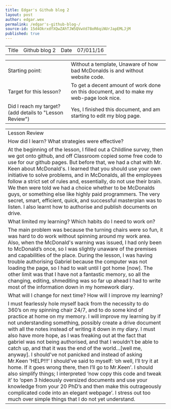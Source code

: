 ```yaml
---
title: Edgar's Github blog 2 
layout: post
author: edgar.wex
permalink: /edgar's-github-blog-/
source-id: 15d4OkrxdfXQwZAhTJW5QVwVd78oR6qiNUrJapEMLJjM
published: true
---
```

<table>
  <tr>
    <td>Title</td>
    <td>Github blog 2</td>
    <td>Date</td>
    <td>07/011/16</td>
  </tr>
</table>


<table>
  <tr>
    <td>Starting point:</td>
    <td>Without a template, Unaware of how bad McDonalds is and without website code.</td>
  </tr>
  <tr>
    <td>Target for this lesson?</td>
    <td>To get a decent amount of work done on this document, and to make my web-page look nice.</td>
  </tr>
  <tr>
    <td>Did I reach my target? 
(add details to "Lesson Review")</td>
    <td>Yes, I finished this document, and am starting to edit my blog page.</td>
  </tr>
</table>


<table>
  <tr>
    <td>Lesson Review</td>
  </tr>
  <tr>
    <td>How did I learn? What strategies were effective? </td>
  </tr>
  <tr>
    <td>At the beginning of the lesson, I filled out a Childline survey, then we got onto github, and off Classroom copied some free code to use for our github pages. But before that, we had a chat with Mr. Keen about McDonald's. I learned that you should use your own initiative to solve problems, and in McDonalds, all the employees follow a strict set of rules and, essentially, do not use their brain. We then were told we had a choice whether to be McDonalds guys, or something else like highly paid programmers. The very secret, smart, efficient, quick, and successful masterplan was to listen. I also learnt how to authorise and publish documents on drive.</td>
  </tr>
  <tr>
    <td>What limited my learning? Which habits do I need to work on? </td>
  </tr>
  <tr>
    <td>The main problem was because the turning chairs were so fun, it was hard to do work without spinning around my work area. Also, when the McDonald's warning was issued, I had only been to McDonald’s once, so I was slightly unaware of the premises and capabilities of the place. During the lesson, I was having trouble authorising Gabriel because the computer was not loading the page, so I had to wait until I got home [now]. The other limit was that I have not a fantastic memory, so all the changing, editing, shmediting was so far up ahead I had to write most of the information down in my homework diary.</td>
  </tr>
  <tr>
    <td>What will I change for next time? How will I improve my learning?</td>
  </tr>
  <tr>
    <td>I must fearlessly hole myself back from the necessity to do 360’s on my spinning chair 24/7, and to do some kind of practice at home on my memory. I will improve my learning by if not understanding something, possibly create a drive document with all the notes instead of writing it down in my diary. I must also have more hope, as I was freaking out at the fact that gabriel was not being authorised, and that I wouldn't be able to catch up, and that it was the end of the world…[well me, anyway]. I should've not panicked and instead of asking Mr.Keen 'HELP!!!’ I should’ve said to myself: ‘oh well, I’ll try it at home. If it goes wrong there, then I’ll go to Mr.Keen’. I should also simplify things; I interpreted ‘now copy this code and tweak it’ to ‘open 3 hideously oversized documents and use your knowledge from your 20 PhD’s and then make this outrageously complicated code into an elegant webpage’. I stress out too much over simple things that I do not yet understand.</td>
  </tr>
</table>


